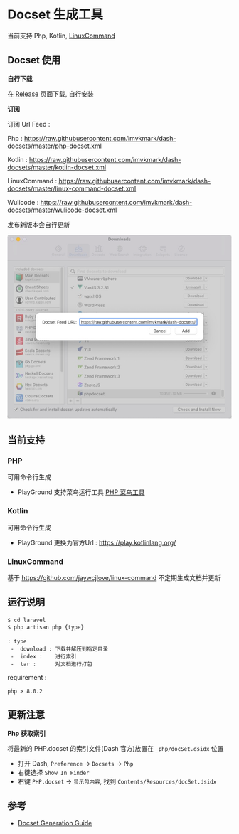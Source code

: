 # Docset 生成工具

当前支持 Php, Kotlin, [LinuxCommand](https://github.com/jaywcjlove/linux-command)

## Docset 使用

**自行下载**

在 [Release](./releases) 页面下载, 自行安装

**订阅**

订阅 Url Feed :

Php : https://raw.githubusercontent.com/imvkmark/dash-docsets/master/php-docset.xml

Kotlin : https://raw.githubusercontent.com/imvkmark/dash-docsets/master/kotlin-docset.xml

LinuxCommand : https://raw.githubusercontent.com/imvkmark/dash-docsets/master/linux-command-docset.xml

Wulicode : https://raw.githubusercontent.com/imvkmark/dash-docsets/master/wulicode-docset.xml

发布新版本会自行更新

![](./_php/feed.png)


## 当前支持

### PHP

可用命令行生成

- PlayGround 支持菜鸟运行工具 [PHP 菜鸟工具](https://c.runoob.com/compile/1/)

### Kotlin

可用命令行生成

- PlayGround 更换为官方Url : https://play.kotlinlang.org/

### LinuxCommand

基于 https://github.com/jaywcjlove/linux-command 不定期生成文档并更新

## 运行说明

```
$ cd laravel
$ php artisan php {type}

: type
 -  download : 下载并解压到指定目录
 -  index :    进行索引
 -  tar :      对文档进行打包
```

requirement :

```
php > 8.0.2
```

## 更新注意

**Php 获取索引**

将最新的 PHP.docset 的索引文件(Dash 官方)放置在 `_php/docSet.dsidx` 位置

- 打开 Dash, `Preference` -> `Docsets` -> `Php`
- 右键选择 `Show In Finder`
- 右键 `PHP.docset` -> `显示包内容`, 找到 `Contents/Resources/docSet.dsidx`

## 参考

- [Docset Generation Guide](https://kapeli.com/docsets)

